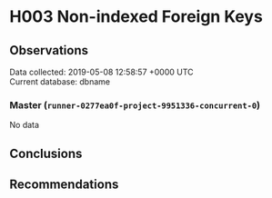 # H003 Non-indexed Foreign Keys #

## Observations ##
Data collected: 2019-05-08 12:58:57 +0000 UTC  
Current database: dbname  

### Master (`runner-0277ea0f-project-9951336-concurrent-0`) ###


No data


## Conclusions ##


## Recommendations ##

